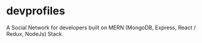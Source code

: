 # devprofiles
A Social Network for developers built on MERN (MongoDB, Express, React / Redux, NodeJs) Stack.
